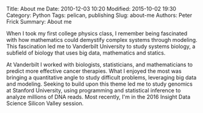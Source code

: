 Title: About me
Date: 2010-12-03 10:20
Modified: 2015-10-02 19:30
Category: Python
Tags: pelican, publishing
Slug: about-me
Authors: Peter Frick
Summary: About me

When I took my first college physics class, I remember being fascinated with how mathematics could demystify complex systems through modeling. This fascination led me to Vanderbilt University to study systems biology, a subfield of biology that uses big data, mathematics and statics.

At Vanderbilt I worked with biologists, statisticians, and mathematicians to predict more effective cancer therapies. What I enjoyed the most was bringing a quantitative angle to study difficult problems, leveraging big data and modeling. Seeking to build upon this theme led me to study genomics at Stanford University, using programming and statistical inference to analyze millions of DNA reads. Most recently, I'm in the 2016 Insight Data Science Silicon Valley session.

